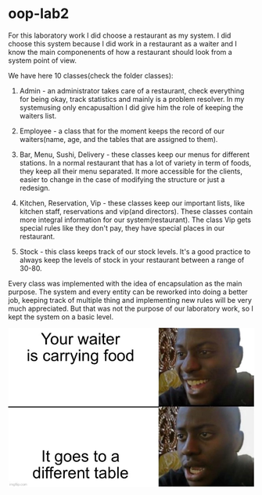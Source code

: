 # oop-lab2

For this laboratory work I did choose a restaurant as my system. I did choose this system because I did work in a restaurant as a waiter and I know the main componenents of how a restaurant should look from a system point of view.

We have here 10 classes(check the folder classes):

1. Admin - an administrator takes care of a restaurant, check everything for being okay, track statistics and mainly is a problem resolver. In my systemusing only encapusaltion I did give him the role of keeping the waiters list.

2. Employee - a class that for the moment keeps the record of our waiters(name, age, and the tables that are assigned to them).

3. Bar, Menu, Sushi, Delivery - these classes keep our menus for different stations. In a normal restaurant that has a lot of variety in term of foods, they keep all their menu separated. It more accessible for the clients, easier to change in the case of modifying the structure or just a redesign.

4. Kitchen, Reservation, Vip - these classes keep our important lists, like kitchen staff, reservations and vip(and directors). These classes contain more integral information for our system(restaurant). The class Vip gets special rules like they don't pay, they have special places in our restaurant.

5. Stock - this class keeps track of our stock levels. It's a good practice to always keep the levels of stock in your restaurant between a range of 30-80.

Every class was implemented with the idea of encapsulation as the main purpose. The system and every entity can be reworked into doing a better job, keeping track of multiple thing and implementing new rules will be very much appreciated. But that was not the purpose of our laboratory work, so I kept the system on a basic level.

![alt text](/images/unknown.png)
